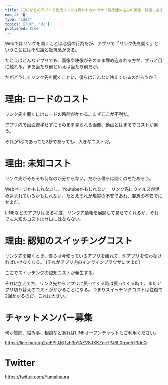 ```yaml
---
title: LINEなどのアプリで何故リンクは開かれないのか？何故埋め込みの画像・動画に劣るのか？
emoji: "🖥"
type: "idea"
topics: ["UX", "UI"]
published: true
---
```


Webではリンクを開くことは必須の行為だが、アプリで「リンク先を開く」ということには不思議と抵抗感がある。

たとえばどんなアプリでも、画像や映像がそのまま埋め込まれる方が、ずっと目に触れる。まあ当たり前といえば当たり前だが。

だがどうしてリンク先を開くことに、僕らはこんなに怯えているのだろうか？

# 理由: ロードのコスト

リンク先を開くにはロードの時間がかかる。まずここが不利だ。

アプリ内で画面遷移せずにそのまま見られる画像、動画とはまるでコストが違う。

それが1秒であっても2秒であっても、大きなコストだ。

# 理由: 未知コスト

リンク先がそもそも何なのか分からない。だから僕らは開くのをためらう。

Webページかもしれないし、Youtubeかもしれない。
リンク先にウィルスが埋め込まれているかもしれない。たとえそれが現実の不安であれ、妄想の不安でにせよだ。

LINEなどのアプリはある程度、リンク先情報を展開して見せてくれるが、それでも未知のコストはゼロにはならない。

# 理由: 認知のスイッチングコスト

リンク先を開くとき、僕らは今使っているアプリを離れて、別アプリを使わなければいけなくなる。
(それがアプリ内のインラインブラウザにせよだ)

ここでスイッチングの認知コストが発生する。

それに加えてだ、リンク先からアプリに戻ってくる時は戻ってくる時で、またアプリ切り替えのコストがかかることになる。つまりスイッチングコストは往復で2回かかるのだ。これは大きい。


<!-- Update From Qiita API -->

# チャットメンバー募集


何か質問、悩み事、相談などあればLINEオープンチャットもご利用ください。

https://line.me/ti/g2/eEPltQ6Tzh3pYAZV8JXKZqc7PJ6L0rpm573dcQ





# Twitter


https://twitter.com/YumaInaura


<!-- Update From Qiita API -->


